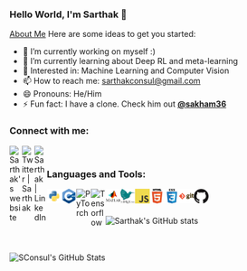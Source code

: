 ### Hello World, I'm Sarthak 👋
[About Me](https://sconsul.github.io/)
Here are some ideas to get you started:

- 🔭 I’m currently working on myself :)
- 🌱 I’m currently learning about Deep RL and meta-learning
- 💬 Interested in: Machine Learning and Computer Vision
- 📫 How to reach me: sarthakconsul@gmail.com
- 😄 Pronouns: He/Him
- ⚡ Fun fact: I have a clone. Check him out [**@sakham36**](https://github.com/saksham36)

### Connect with me:
[<img align="left" alt="Sarthak's website" width="22px" src="https://sconsul.github.io/assets/img/favicon.png" />](https://sconsul.github.io/)
[<img align="left" alt="Twitter | Sarthak" width="22px" src="https://cdn.jsdelivr.net/npm/simple-icons@v3/icons/twitter.svg" />](https://twitter.com/ConsulSarthak)
[<img align="left" alt="Sarthak | LinkedIn" width="22px" src="https://cdn.jsdelivr.net/npm/simple-icons@v3/icons/linkedin.svg" />](https://www.linkedin.com/in/sarthak-consul/)

<br />

### Languages and Tools:
<img align="left" alt="Python" width="26px" src="https://raw.githubusercontent.com/github/explore/80688e429a7d4ef2fca1e82350fe8e3517d3494d/topics/python/python.png" />
<img align="left" alt="C++" width="26px" src="https://raw.githubusercontent.com/github/explore/80688e429a7d4ef2fca1e82350fe8e3517d3494d/topics/cpp/cpp.png" />
<img align="left" alt="PyTorch" width="26px" src="https://avatars.githubusercontent.com/u/21003710?s=200&v=4" />
<img align="left" alt="Tensorflow" width="26px" src="https://avatars.githubusercontent.com/u/15658638?s=200&v=4" />
<img align="left" alt="MATLAB" width="26px" src="https://raw.githubusercontent.com/github/explore/80688e429a7d4ef2fca1e82350fe8e3517d3494d/topics/matlab/matlab.png" />
<img align="left" alt="LaTeX" width="26px" src="https://raw.githubusercontent.com/github/explore/80688e429a7d4ef2fca1e82350fe8e3517d3494d/topics/latex/latex.png" />
<img align="left" alt="JavaScript" width="26px" src="https://raw.githubusercontent.com/github/explore/80688e429a7d4ef2fca1e82350fe8e3517d3494d/topics/javascript/javascript.png" />
<img align="left" alt="HTML5" width="26px" src="https://raw.githubusercontent.com/github/explore/80688e429a7d4ef2fca1e82350fe8e3517d3494d/topics/html/html.png" />
<img align="left" alt="CSS3" width="26px" src="https://raw.githubusercontent.com/github/explore/80688e429a7d4ef2fca1e82350fe8e3517d3494d/topics/css/css.png" />
<img align="left" alt="Git" width="26px" src="https://raw.githubusercontent.com/github/explore/80688e429a7d4ef2fca1e82350fe8e3517d3494d/topics/git/git.png" />
<img align="left" alt="GitHub" width="26px" src="https://raw.githubusercontent.com/github/explore/78df643247d429f6cc873026c0622819ad797942/topics/github/github.png" />

<br />
<br />

![Sarthak's GitHub stats](https://github-readme-stats.vercel.app/api?username=SConsul&theme=dark&show_icons=true)

<br />
<br />

<img alt="SConsul's GitHub Stats" src="https://github-readme-stats.vercel.app/api?username=SConsul&count_private=true&show_icons=true&title_color=ffffff&icon_color=bb2acf&text_color=daf7dc&bg_color=191919">
